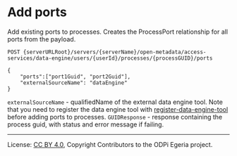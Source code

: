 <!-- SPDX-License-Identifier: CC-BY-4.0 -->
<!-- Copyright Contributors to the ODPi Egeria project. -->

# Add ports

Add existing ports to processes. Creates the ProcessPort relationship for all ports from the payload.

```
POST {serverURLRoot}/servers/{serverName}/open-metadata/access-services/data-engine/users/{userId}/processes/{processGUID}/ports

{
	"ports":["port1Guid", "port2Guid"],
	"externalSourceName": "dataEngine"
}
```

`externalSourceName` - qualifiedName of the external data engine tool.
 Note that you need to register the data engine tool with [register-data-engine-tool](register-data-engine-tool.md) 
 before adding ports to processes.
`GUIDResponse` - response containing the process guid, with status and error message if failing.


----
License: [CC BY 4.0](https://creativecommons.org/licenses/by/4.0/),
Copyright Contributors to the ODPi Egeria project.







